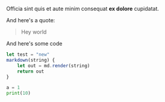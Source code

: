 Officia sint quis et aute minim consequat **ex dolore** cupidatat.

And here's a quote:
> Hey world

And here's some code
```javascript
let test = "new"
markdown(string) {
	let out = md.render(string)
	return out
}
```

```python
a = 1
print(10)

```